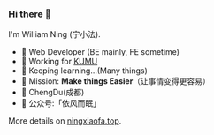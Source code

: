 ### Hi there 👋

I'm William Ning (宁小法).

- 🍒 Web Developer (BE mainly, FE sometime)
- 🍉 Working for [KUMU](https://github.com/kumumedia)
- 🍋 Keeping learning...(Many things)
- 🍎 Mission: **Make things Easier**（让事情变得更容易）
- 📍 ChengDu(成都)
- 🍑 公众号:「依风而眠」

More details on [ningxiaofa.top](ningxiaofa.top).
